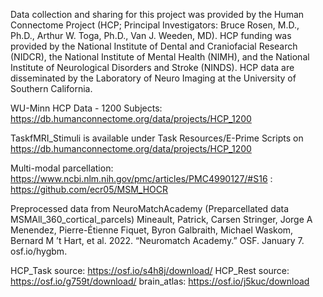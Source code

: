 Data collection and sharing for this project was provided by the Human Connectome Project (HCP; Principal
Investigators: Bruce Rosen, M.D., Ph.D., Arthur W. Toga, Ph.D., Van J. Weeden, MD). HCP funding was provided by the
National Institute of Dental and Craniofacial Research (NIDCR), the National Institute of Mental Health (NIMH), and the
National Institute of Neurological Disorders and Stroke (NINDS). HCP data are disseminated by the Laboratory of Neuro
Imaging at the University of Southern California.

WU-Minn HCP Data - 1200 Subjects: https://db.humanconnectome.org/data/projects/HCP_1200

TaskfMRI_Stimuli is available under Task Resources/E-Prime Scripts on https://db.humanconnectome.org/data/projects/HCP_1200

Multi-modal parcellation: https://www.ncbi.nlm.nih.gov/pmc/articles/PMC4990127/#S16
						: https://github.com/ecr05/MSM_HOCR

Preprocessed data from NeuroMatchAcademy
(Preparcellated data MSMAll_360_cortical_parcels)
Mineault, Patrick, Carsen Stringer, Jorge A Menendez, Pierre-Étienne Fiquet, Byron Galbraith, Michael Waskom, Bernard M ’t Hart, et al. 2022. “Neuromatch Academy.” OSF. January 7. osf.io/hygbm.

HCP_Task source: https://osf.io/s4h8j/download/
HCP_Rest source: https://osf.io/g759t/download/
brain_atlas: https://osf.io/j5kuc/download